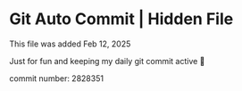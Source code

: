 # Git Auto Commit | Hidden File

This file was added Feb 12, 2025

Just for fun and keeping my daily git commit active 🤪

commit number: 2828351
